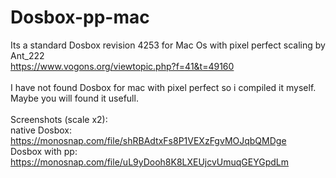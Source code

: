 # Dosbox-pp-mac

Its a standard Dosbox revision 4253 for Mac Os with pixel perfect scaling by Ant_222<br/>
https://www.vogons.org/viewtopic.php?f=41&t=49160<br/>
<br/>
I have not found Dosbox for mac with pixel perfect so i compiled it myself.<br/>
Maybe you will found it usefull.<br/>
<br/>
Screenshots (scale x2):<br/>
native Dosbox: https://monosnap.com/file/shRBAdtxFs8P1VEXzFgvMOJqbQMDge<br/>
Dosbox with pp: https://monosnap.com/file/uL9yDooh8K8LXEUjcvUmuqGEYGpdLm<br/>



